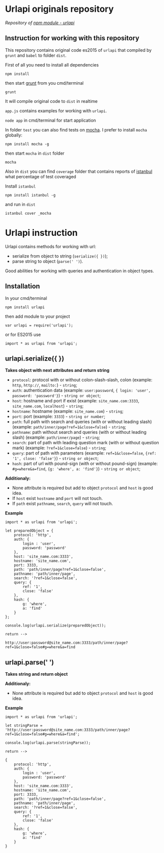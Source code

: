 # Urlapi originals repository

*Repository of [npm module - urlapi](https://www.npmjs.com/package/urlapi)*

## Instruction for working with this repository

This repository contains original code es2015 of `urlapi` that compiled by `grunt` and `babel` to folder `dist`.

First of all you need to install all dependencies

`npm install`

then start [grunt](https://www.npmjs.com/package/grunt) from you cmd/terminal

`grunt`

It will compile original code to `dist` in realtime

`app.js` contains examples for working with `urlapi`.

`node app` in cmd/terminal for start application

In folder `test` you can also find tests on [mocha](https://www.npmjs.com/package/mocha). I prefer to install `mocha` globally:

`npm install mocha -g`

then start `mocha` in `dist` folder

`mocha`

Also in `dist` you can find `coverage` folder that contains reports of [istanbul](https://www.npmjs.com/package/istanbul) what percentage of test coveraged

Install `istanbul`

`npm install istanbul -g`

and run in `dist`

`istanbul cover _mocha`

# Urlapi instruction

Urlapi contains methods for working with url:
- serialize from object to string (`serialize({ })`);
- parse string to object (`parse(' ')`).

Good abilities for working with queries and authentication in object types.

## Installation

In your cmd/terminal

`npm install urlapi`

then add module to your project

`var urlapi = require('urlapi');`

or for ES2015 use

`import * as urlapi from 'urlapi';`

## urlapi.serialize({ })

**Takes object with next attributes and return string**
- `protocol`: protocol with or without colon-slash-slash, colon (example: `http`, `http://`, `mailto:`) - `string`;
- `auth`: authentication data (example: `user:password`, `{ login: 'user', password: 'password'}`) - `string or object`;
- `host`: hostname and port if exist (example: `site_name.com:3333`, `site_name.com`, `localhost`) - `string`;
- `hostname`: hostname (example: `site_name.com`) - `string`;
- `port`: port (example: `3333`) - `string or number`;
- `path`: full path with search and queries (with or without leading slash) (example: `path/inner/page?ref=1&close=false`) - `string`;
- `pathname`: path without search and queries (with or without leading slash) (example: `path/inner/page`) - `string`;
- `search`: part of path with leading question mark (with or without question mark) (example: `?ref=1&close=false`) - `string`;
- `query`: part of path with parameters (example: `ref=1&close=false`, `{ref: '1', close: 'false'}`) - `string or object`;
- `hash`: part of url with pound-sign (with or without pound-sign) (example: `#g=where&a=find`, `{g: 'where', a: 'find'}`) - `string or object`;

**Additionaly:**
- None attribute is required but add to object `protocol` and `host` is good idea.
- If `host` exist `hostname` and `port` will not touch.
- If `path` exist `pathname`, `search`, `query` will not touch.

**Example**
```
import * as urlapi from 'urlapi';

let preparedObject = {
    protocol: 'http',
    auth: {
        login : 'user',
        password: 'password'
    },
    host: 'site_name.com:3333',
    hostname: 'site_name.com',
    port: 3333,
    path: 'path/inner/page?ref=1&close=false',
    pathname: 'path/inner/page',
    search: '?ref=1&close=false',
    query: {
        ref: '1',
        close: 'false'
    },
    hash: {
        g: 'where',
        a: 'find'
    }
};

console.log(urlapi.serialize(preparedObject));

return -->

http://user:password@site_name.com:3333/path/inner/page?ref=1&close=false#g=where&a=find
```

## urlapi.parse(' ')
**Takes string and return object**

**Additionaly:**
- None attribute is required but add to object `protocol` and `host` is good idea.

**Example**
```
import * as urlapi from 'urlapi';

let stringParse = 'http://user:password@site_name.com:3333/path/inner/page?ref=1&close=false#g=where&a=find';

console.log(urlapi.parse(stringParse));

return -->

{
    protocol: 'http',
    auth: {
        login : 'user',
        password: 'password'
    },
    host: 'site_name.com:3333',
    hostname: 'site_name.com',
    port: 3333,
    path: 'path/inner/page?ref=1&close=false',
    pathname: 'path/inner/page',
    search: '?ref=1&close=false',
    query: {
        ref: '1',
        close: 'false'
    },
    hash: {
        g: 'where',
        a: 'find'
    }
}
```